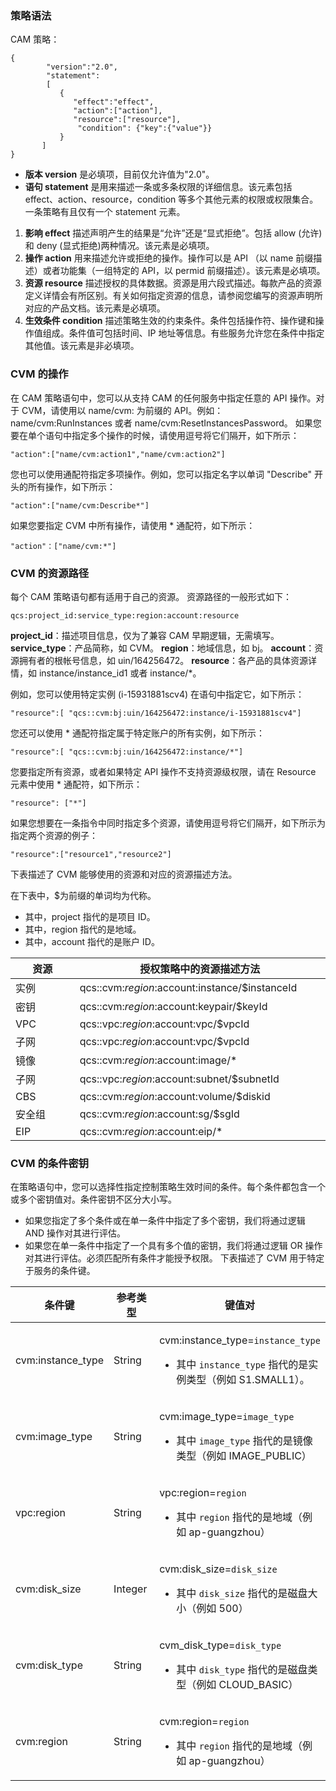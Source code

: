 

### 策略语法[](id:celueyufa)
CAM 策略：

```
{	 
        "version":"2.0", 
        "statement": 
        [ 
           { 
              "effect":"effect", 
              "action":["action"], 
              "resource":["resource"], 
               "condition": {"key":{"value"}} 
           } 
       ] 
} 

```
- **版本 version** 是必填项，目前仅允许值为"2.0"。
- **语句 statement** 是用来描述一条或多条权限的详细信息。该元素包括 effect、action、resource，condition 等多个其他元素的权限或权限集合。一条策略有且仅有一个 statement 元素。
 1. **影响 effect** 描述声明产生的结果是“允许”还是“显式拒绝”。包括 allow (允许)和 deny (显式拒绝)两种情况。该元素是必填项。
 2. **操作 action** 用来描述允许或拒绝的操作。操作可以是 API （以 name 前缀描述）或者功能集（一组特定的 API，以 permid 前缀描述）。该元素是必填项。
 3. **资源 resource** 描述授权的具体数据。资源是用六段式描述。每款产品的资源定义详情会有所区别。有关如何指定资源的信息，请参阅您编写的资源声明所对应的产品文档。该元素是必填项。
 4. **生效条件 condition** 描述策略生效的约束条件。条件包括操作符、操作键和操作值组成。条件值可包括时间、IP 地址等信息。有些服务允许您在条件中指定其他值。该元素是非必填项。



### CVM 的操作[](id:caozuo)

在 CAM 策略语句中，您可以从支持 CAM 的任何服务中指定任意的 API 操作。对于 CVM，请使用以 name/cvm: 为前缀的 API。例如： name/cvm:RunInstances 或者 name/cvm:ResetInstancesPassword。
如果您要在单个语句中指定多个操作的时候，请使用逗号将它们隔开，如下所示：
```
"action":["name/cvm:action1","name/cvm:action2"]
```
您也可以使用通配符指定多项操作。例如，您可以指定名字以单词 "Describe" 开头的所有操作，如下所示：
```
"action":["name/cvm:Describe*"]
```
如果您要指定 CVM 中所有操作，请使用 * 通配符，如下所示：
```
"action"：["name/cvm:*"]
```


### CVM 的资源路径[](id:ziyuanlujing)
每个 CAM 策略语句都有适用于自己的资源。
资源路径的一般形式如下：
```
qcs:project_id:service_type:region:account:resource
```
**project_id**：描述项目信息，仅为了兼容 CAM 早期逻辑，无需填写。
**service_type**：产品简称，如 CVM。
**region**：地域信息，如 bj。
**account**：资源拥有者的根帐号信息，如 uin/164256472。
**resource**：各产品的具体资源详情，如 instance/instance_id1 或者 instance/*。

例如，您可以使用特定实例 (i-15931881scv4) 在语句中指定它，如下所示：
```
"resource":[ "qcs::cvm:bj:uin/164256472:instance/i-15931881scv4"]
```
您还可以使用 * 通配符指定属于特定账户的所有实例，如下所示：
```
"resource":[ "qcs::cvm:bj:uin/164256472:instance/*"]
```

您要指定所有资源，或者如果特定 API 操作不支持资源级权限，请在 Resource 元素中使用 * 通配符，如下所示：
```
"resource": ["*"]
```
如果您想要在一条指令中同时指定多个资源，请使用逗号将它们隔开，如下所示为指定两个资源的例子：
```
"resource":["resource1","resource2"]
```
下表描述了 CVM 能够使用的资源和对应的资源描述方法。
<style>
table th:nth-of-type(1){
width:250px;
}
table th:nth-of-type(2){
width:500px;
}
</style>
在下表中，$为前缀的单词均为代称。
- 其中，project 指代的是项目 ID。
- 其中，region 指代的是地域。
- 其中，account 指代的是账户 ID。

| 资源 | 授权策略中的资源描述方法 |
|-------|-------|
|实例|  qcs::cvm:$region:$account:instance/$instanceId|
|密钥|  qcs::cvm:$region:$account:keypair/$keyId|
|VPC|  qcs::vpc:$region:$account:vpc/$vpcId|
|子网|   qcs::vpc:$region:$account:vpc/$vpcId|
|镜像|   qcs::cvm:$region:$account:image/*|
|子网|  qcs::vpc:$region:$account:subnet/$subnetId|
|CBS|  qcs::cvm:$region:$account:volume/$diskid|
|安全组|  qcs::cvm:$region:$account:sg/$sgId|
|EIP|  qcs::cvm:$region:$account:eip/*|

 


### CVM 的条件密钥[](id:tiaojianmiyue)
在策略语句中，您可以选择性指定控制策略生效时间的条件。每个条件都包含一个或多个密钥值对。条件密钥不区分大小写。

- 如果您指定了多个条件或在单一条件中指定了多个密钥，我们将通过逻辑 AND 操作对其进行评估。
- 如果您在单一条件中指定了一个具有多个值的密钥，我们将通过逻辑 OR 操作对其进行评估。必须匹配所有条件才能授予权限。
下表描述了 CVM 用于特定于服务的条件键。
<table class="tableblock frame-all grid-all spread">
<colgroup>
<col style="width: 25%;">
<col style="width: 25%;">
<col style="width: 50%;">
</colgroup>
<thead>
<tr>
<th class="tableblock halign-left valign-top">条件键</th>
<th class="tableblock halign-left valign-top">参考类型</th>
<th class="tableblock halign-left valign-top">键值对</th>
</tr>
</thead>
<tbody>
<tr>
<td class="tableblock halign-left valign-top"><div><div class="paragraph">
<p>cvm:instance_type</p>
</div></div></td>
<td class="tableblock halign-left valign-top"><div><div class="paragraph">
<p>String</p>
</div></div></td>
<td class="tableblock halign-left valign-top"><div><div class="paragraph">
<p>cvm:instance_type=<code>instance_type</code></p>
</div>
<div class="ulist">
<ul>
<li>
<p>其中 <code>instance_type</code> 指代的是实例类型（例如 S1.SMALL1）。</p>
</li>
</ul>
</div></div></td>
</tr>
<tr>
<td class="tableblock halign-left valign-top"><div><div class="paragraph">
<p>cvm:image_type</p>
</div></div></td>
<td class="tableblock halign-left valign-top"><div><div class="paragraph">
<p>String</p>
</div></div></td>
<td class="tableblock halign-left valign-top"><div><div class="paragraph">
<p>cvm:image_type=<code>image_type</code></p>
</div>
<div class="ulist">
<ul>
<li>
<p>其中 <code>image_type</code> 指代的是镜像类型（例如 IMAGE_PUBLIC）</p>
</li>
</ul>
</div></div></td>
</tr>
<tr>
<td class="tableblock halign-left valign-top"><div><div class="paragraph">
<p>vpc:region</p>
</div></div></td>
<td class="tableblock halign-left valign-top"><div><div class="paragraph">
<p>String</p>
</div></div></td>
<td class="tableblock halign-left valign-top"><div><div class="paragraph">
<p>vpc:region=<code>region</code></p>
</div>
<div class="ulist">
<ul>
<li>
<p>其中 <code>region</code> 指代的是地域（例如 ap-guangzhou）</p>
</li>
</ul>
</div></div></td>
</tr>
<tr>
<td class="tableblock halign-left valign-top"><div><div class="paragraph">
<p>cvm:disk_size</p>
</div></div></td>
<td class="tableblock halign-left valign-top"><div><div class="paragraph">
<p>Integer</p>
</div></div></td>
<td class="tableblock halign-left valign-top"><div><div class="paragraph">
<p>cvm:disk_size=<code>disk_size</code></p>
</div>
<div class="ulist">
<ul>
<li>
<p>其中 <code>disk_size</code> 指代的是磁盘大小（例如 500）</p>
</li>
</ul>
</div></div></td>
</tr>
<tr>
<td class="tableblock halign-left valign-top"><div><div class="paragraph">
<p>cvm:disk_type</p>
</div></div></td>
<td class="tableblock halign-left valign-top"><div><div class="paragraph">
<p>String</p>
</div></div></td>
<td class="tableblock halign-left valign-top"><div><div class="paragraph">
<p>cvm_disk_type=<code>disk_type</code></p>
</div>
<div class="ulist">
<ul>
<li>
<p>其中 <code>disk_type</code> 指代的是磁盘类型（例如 CLOUD_BASIC）</p>
</li>
</ul>
</div></div></td>
</tr>
<tr>
<td class="tableblock halign-left valign-top"><div><div class="paragraph">
<p>cvm:region</p>
</div></div></td>
<td class="tableblock halign-left valign-top"><div><div class="paragraph">
<p>String</p>
</div></div></td>
<td class="tableblock halign-left valign-top"><div><div class="paragraph">
<p>cvm:region=<code>region</code></p>
</div>
<div class="ulist">
<ul>
<li>
<p>其中 <code>region</code> 指代的是地域（例如 ap-guangzhou）</p>
</li>
</ul>
</div></div></td>
</tr>
</tbody>
</table>



